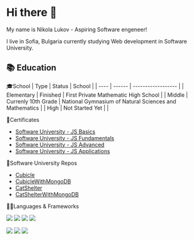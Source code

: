 # Hi there 👋

My name is Nikola Lukov - Aspiring Software engeneer!

I live in Sofia, Bulgaria currently studying Web development in Software University.

## 📚 Education
🎓School
| Type | Status | School |
| ---- | ------ | ------------------ |
| Elementary | Finished | First Private Mathematic High School |
| Middle | Currenly 10th Grade | National Gymnasium of Natural Sciences and Mathematics |
| High | Not Started Yet | |

📜Certificates
* [Software University - JS Basics](https://softuni.bg/certificates/details/137475/b5c9fb02)
* [Software University - JS Fundamentals](https://softuni.bg/certificates/details/149542/87ab8343)
* [Software University - JS Advanced](https://softuni.bg/certificates/details/160218/00c18b54)
* [Software University - JS Applications](https://softuni.bg/certificates/details/167839/e5e8743c)

📖Software University Repos
* [Cubicle](https://github.com/nikolaluk/Cubicle)
* [CubicleWithMongoDB](https://github.com/nikolaluk/CubicleDB)
* [CatShelter](https://github.com/nikolaluk/CatShelter)
* [CatShelterWithMongoDB](https://github.com/nikolaluk/CatShelterDB)

👨‍💻Languages & Frameworks

![](https://img.shields.io/static/v1?label=Code&message=JavaScript&color=red&style=for-the-badge&logo=JavaScript)
![](https://img.shields.io/static/v1?label=Code&message=HTML&color=red&style=for-the-badge&logo=HTML)
![](https://img.shields.io/static/v1?label=Code&message=CSS&color=red&style=for-the-badge&logo=CSS)
![](https://img.shields.io/static/v1?label=Code&message=TypeScript&color=red&style=for-the-badge&logo=TypeScript)

![](https://img.shields.io/static/v1?label=Code&message=Express&color=purple&style=for-the-badge&logo=Express)
![](https://img.shields.io/static/v1?label=Code&message=NodeJS&color=purple&style=for-the-badge&logo=NodeJS)
![](https://img.shields.io/static/v1?label=Code&message=Angular&color=purple&style=for-the-badge&logo=Angular)
